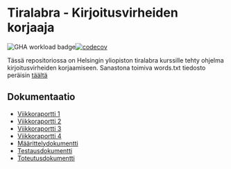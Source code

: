 # Tiralabra - Kirjoitusvirheiden korjaaja
![GHA workload badge](https://github.com/oheinonen/tiralabra/workflows/CI/badge.svg)[![codecov](https://codecov.io/gh/oheinonen/tiralabra/branch/main/graph/badge.svg?token=WWVPV5BF05)](https://codecov.io/gh/oheinonen/tiralabra)

Tässä repositoriossa on Helsingin yliopiston tiralabra kurssille tehty ohjelma kirjoitusvirheiden korjaamiseen.
Sanastona toimiva words.txt tiedosto peräisin [täältä](http://norvig.com/ngrams/)

## Dokumentaatio
- [Viikkoraportti 1](https://github.com/oheinonen/tiralabra/blob/main/dokumentaatio/viikkoraportti1.md)
- [Viikkoraportti 2](https://github.com/oheinonen/tiralabra/blob/main/dokumentaatio/viikkoraportti2.md)
- [Viikkoraportti 3](https://github.com/oheinonen/tiralabra/blob/main/dokumentaatio/viikkoraportti3.md)
- [Viikkoraportti 4](https://github.com/oheinonen/tiralabra/blob/main/dokumentaatio/viikkoraportti4.md)
- [Määrittelydokumentti](https://github.com/oheinonen/tiralabra/blob/main/dokumentaatio/maarittely.md)
- [Testausdokumentti](https://github.com/oheinonen/tiralabra/blob/main/dokumentaatio/testaus.md)
- [Toteutusdokumentti](https://github.com/oheinonen/tiralabra/blob/main/dokumentaatio/toteutus.md)
